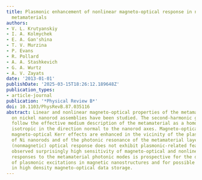 ```yaml
---
title: Plasmonic enhancement of nonlinear magneto-optical response in nickel nanorod
  metamaterials
authors:
- V. L. Krutyanskiy
- I. A. Kolmychek
- E. A. Gan'shina
- T. V. Murzina
- P. Evans
- R. Pollard
- A. A. Stashkevich
- G. A. Wurtz
- A. V. Zayats
date: '2013-01-01'
publishDate: '2025-03-15T18:26:12.189648Z'
publication_types:
- article-journal
publication: '*Physical Review B*'
doi: 10.1103/PhysRevB.87.035116
abstract: Linear and nonlinear magneto-optical properties of the metamaterials based
  on nickel nanorod assemblies have been studied. The second-harmonic generation properties
  follow the effective medium description of the metamaterial as a homogeneous layer
  isotropic in the direction normal to the nanorod axes. Magneto-optical and nonlinear
  magneto-optical Kerr effects are enhanced in the vicinity of the plasmonic modes
  of Ni nanorods and of the photonic resonance of the metamaterial layer, while conventional
  (nonmagnetic) optical response does not exhibit plasmonic-related features. The
  observed surprisingly high sensitivity of magneto-optical and nonlinear magneto-optical
  responses to the metamaterial photonic modes is prospective for the diagnostics
  of plasmonic excitations in magnetic nanostructures and for possible applications
  in high density magneto-optical data storage.
---
```

